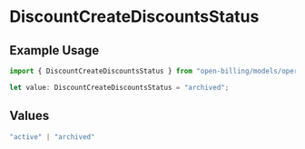 # DiscountCreateDiscountsStatus

## Example Usage

```typescript
import { DiscountCreateDiscountsStatus } from "open-billing/models/operations";

let value: DiscountCreateDiscountsStatus = "archived";
```

## Values

```typescript
"active" | "archived"
```